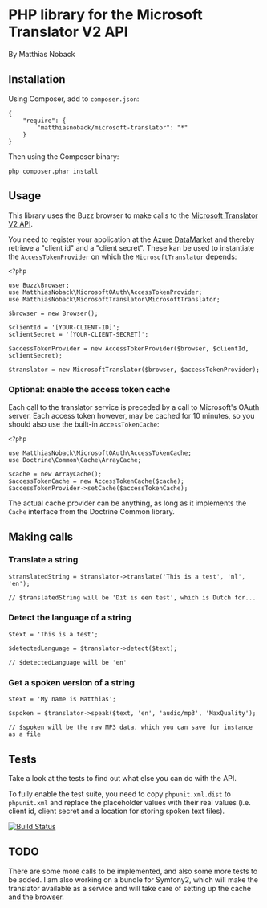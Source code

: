 # PHP library for the Microsoft Translator V2 API

By Matthias Noback

## Installation

Using Composer, add to ``composer.json``:

    {
        "require": {
            "matthiasnoback/microsoft-translator": "*"
        }
    }

Then using the Composer binary:

    php composer.phar install

## Usage

This library uses the Buzz browser to make calls to the [Microsoft Translator V2 API](http://msdn.microsoft.com/en-us/library/ff512419.aspx).

You need to register your application at the [Azure DataMarket](https://datamarket.azure.com/developer/applications) and
thereby retrieve a "client id" and a "client secret". These kan be used to instantiate the ``AccessTokenProvider`` on which
the ``MicrosoftTranslator`` depends:

    <?php

    use Buzz\Browser;
    use MatthiasNoback\MicrosoftOAuth\AccessTokenProvider;
    use MatthiasNoback\MicrosoftTranslator\MicrosoftTranslator;

    $browser = new Browser();

    $clientId = '[YOUR-CLIENT-ID]';
    $clientSecret = '[YOUR-CLIENT-SECRET]';

    $accessTokenProvider = new AccessTokenProvider($browser, $clientId, $clientSecret);

    $translator = new MicrosoftTranslator($browser, $accessTokenProvider);

### Optional: enable the access token cache

Each call to the translator service is preceded by a call to Microsoft's OAuth server. Each access token however, may be
cached for 10 minutes, so you should also use the built-in ``AccessTokenCache``:

    <?php

    use MatthiasNoback\MicrosoftOAuth\AccessTokenCache;
    use Doctrine\Common\Cache\ArrayCache;

    $cache = new ArrayCache();
    $accessTokenCache = new AccessTokenCache($cache);
    $accessTokenProvider->setCache($accessTokenCache);

The actual cache provider can be anything, as long as it implements the ``Cache`` interface from the Doctrine Common library.

## Making calls

### Translate a string

    $translatedString = $translator->translate('This is a test', 'nl', 'en');

    // $translatedString will be 'Dit is een test', which is Dutch for...

### Detect the language of a string

    $text = 'This is a test';

    $detectedLanguage = $translator->detect($text);

    // $detectedLanguage will be 'en'

### Get a spoken version of a string

    $text = 'My name is Matthias';

    $spoken = $translator->speak($text, 'en', 'audio/mp3', 'MaxQuality');

    // $spoken will be the raw MP3 data, which you can save for instance as a file

## Tests

Take a look at the tests to find out what else you can do with the API.

To fully enable the test suite, you need to copy ``phpunit.xml.dist`` to ``phpunit.xml`` and replace the placeholder
values with their real values (i.e. client id, client secret and a location for storing spoken text files).

[![Build Status](https://secure.travis-ci.org/matthiasnoback/microsoft-translator.png)](http://travis-ci.org/matthiasnoback/microsoft-translator)

## TODO

There are some more calls to be implemented, and also some more tests to be added. I am also working on a bundle for Symfony2,
which will make the translator available as a service and will take care of setting up the cache and the browser.
